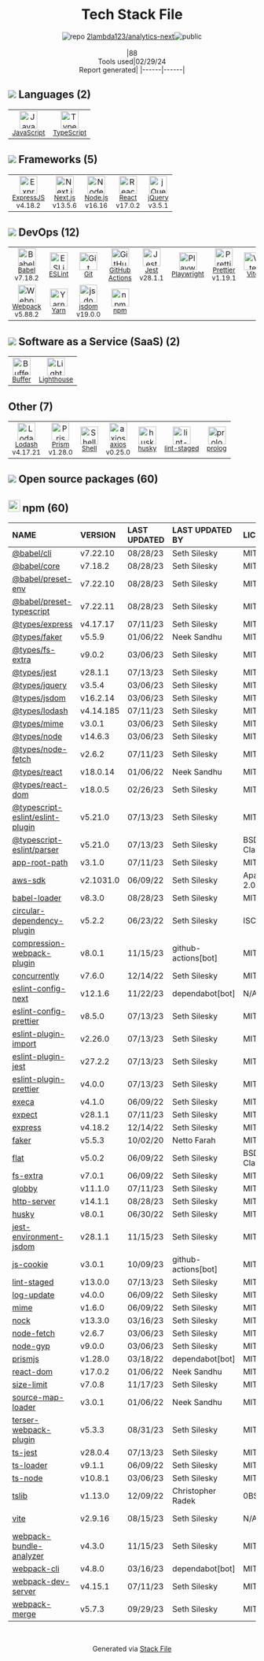 <!--
&lt;--- Readme.md Snippet without images Start ---&gt;
## Tech Stack
2lambda123/analytics-next is built on the following main stack:

- [JavaScript](https://developer.mozilla.org/en-US/docs/Web/JavaScript) – Languages
- [TypeScript](http://www.typescriptlang.org) – Languages
- [ExpressJS](http://expressjs.com/) – Microframeworks (Backend)
- [Next.js](https://nextjs.org/) – Frameworks (Full Stack)
- [Node.js](http://nodejs.org/) – Frameworks (Full Stack)
- [React](https://reactjs.org/) – Javascript UI Libraries
- [jQuery](http://jquery.com/) – Javascript UI Libraries
- [Babel](http://babeljs.io/) – JavaScript Compilers
- [ESLint](http://eslint.org/) – Code Review
- [GitHub Actions](https://github.com/features/actions) – Continuous Integration
- [Jest](http://facebook.github.io/jest/) – Javascript Testing Framework
- [Playwright](https://github.com/microsoft/playwright) – Browser Testing
- [Prettier](https://prettier.io/) – Code Review
- [Vite](https://vitejs.dev/) – JS Build Tools / JS Task Runners
- [Webpack](http://webpack.js.org) – JS Build Tools / JS Task Runners
- [Yarn](https://yarnpkg.com/) – Front End Package Manager
- [jsdom](https://github.com/jsdom/jsdom) – Headless Browsers
- [Buffer](https://bufferapp.com/) – Social Media Tools
- [Lighthouse](http://lighthouseapp.com) – Issue Tracking
- [Lodash](https://lodash.com) – Javascript Utilities & Libraries
- [Prism](https://prismjs.com/) – Javascript Utilities & Libraries
- [Shell](https://en.wikipedia.org/wiki/Shell_script) – Shells
- [axios](https://github.com/mzabriskie/axios) – Javascript Utilities & Libraries

Full tech stack [here](/techstack.md)

&lt;--- Readme.md Snippet without images End ---&gt;

&lt;--- Readme.md Snippet with images Start ---&gt;
## Tech Stack
2lambda123/analytics-next is built on the following main stack:

- <img width='25' height='25' src='https://img.stackshare.io/service/1209/javascript.jpeg' alt='JavaScript'/> [JavaScript](https://developer.mozilla.org/en-US/docs/Web/JavaScript) – Languages
- <img width='25' height='25' src='https://img.stackshare.io/service/1612/bynNY5dJ.jpg' alt='TypeScript'/> [TypeScript](http://www.typescriptlang.org) – Languages
- <img width='25' height='25' src='https://img.stackshare.io/service/1163/hashtag.png' alt='ExpressJS'/> [ExpressJS](http://expressjs.com/) – Microframeworks (Backend)
- <img width='25' height='25' src='https://img.stackshare.io/service/5936/nextjs.png' alt='Next.js'/> [Next.js](https://nextjs.org/) – Frameworks (Full Stack)
- <img width='25' height='25' src='https://img.stackshare.io/service/1011/n1JRsFeB_400x400.png' alt='Node.js'/> [Node.js](http://nodejs.org/) – Frameworks (Full Stack)
- <img width='25' height='25' src='https://img.stackshare.io/service/1020/OYIaJ1KK.png' alt='React'/> [React](https://reactjs.org/) – Javascript UI Libraries
- <img width='25' height='25' src='https://img.stackshare.io/service/1021/lxEKmMnB_400x400.jpg' alt='jQuery'/> [jQuery](http://jquery.com/) – Javascript UI Libraries
- <img width='25' height='25' src='https://img.stackshare.io/service/2739/-1wfGjNw.png' alt='Babel'/> [Babel](http://babeljs.io/) – JavaScript Compilers
- <img width='25' height='25' src='https://img.stackshare.io/service/3337/Q4L7Jncy.jpg' alt='ESLint'/> [ESLint](http://eslint.org/) – Code Review
- <img width='25' height='25' src='https://img.stackshare.io/service/11563/actions.png' alt='GitHub Actions'/> [GitHub Actions](https://github.com/features/actions) – Continuous Integration
- <img width='25' height='25' src='https://img.stackshare.io/service/830/jest.png' alt='Jest'/> [Jest](http://facebook.github.io/jest/) – Javascript Testing Framework
- <img width='25' height='25' src='https://img.stackshare.io/service/11955/default_48baa40615243f437bc3b182e62ddfe0290fca4b.png' alt='Playwright'/> [Playwright](https://github.com/microsoft/playwright) – Browser Testing
- <img width='25' height='25' src='https://img.stackshare.io/service/7035/default_66f265943abed56bcdbfca1c866a4261b1fbb063.jpg' alt='Prettier'/> [Prettier](https://prettier.io/) – Code Review
- <img width='25' height='25' src='https://img.stackshare.io/service/21547/default_1aeac791cde11ff66cc0b20dcc6144eeb185c905.png' alt='Vite'/> [Vite](https://vitejs.dev/) – JS Build Tools / JS Task Runners
- <img width='25' height='25' src='https://img.stackshare.io/service/1682/IMG_4636.PNG' alt='Webpack'/> [Webpack](http://webpack.js.org) – JS Build Tools / JS Task Runners
- <img width='25' height='25' src='https://img.stackshare.io/service/5848/44mC-kJ3.jpg' alt='Yarn'/> [Yarn](https://yarnpkg.com/) – Front End Package Manager
- <img width='25' height='25' src='https://img.stackshare.io/service/7054/preview.jpeg' alt='jsdom'/> [jsdom](https://github.com/jsdom/jsdom) – Headless Browsers
- <img width='25' height='25' src='https://img.stackshare.io/service/825/hnc3q-7x.jpg' alt='Buffer'/> [Buffer](https://bufferapp.com/) – Social Media Tools
- <img width='25' height='25' src='https://img.stackshare.io/service/183/lighthouse_fluid_icon.png' alt='Lighthouse'/> [Lighthouse](http://lighthouseapp.com) – Issue Tracking
- <img width='25' height='25' src='https://img.stackshare.io/service/2438/lodash.png' alt='Lodash'/> [Lodash](https://lodash.com) – Javascript Utilities & Libraries
- <img width='25' height='25' src='https://img.stackshare.io/service/10010/Screen_Shot_2012-07-31_at_21.57.03__400x400.png' alt='Prism'/> [Prism](https://prismjs.com/) – Javascript Utilities & Libraries
- <img width='25' height='25' src='https://img.stackshare.io/service/4631/default_c2062d40130562bdc836c13dbca02d318205a962.png' alt='Shell'/> [Shell](https://en.wikipedia.org/wiki/Shell_script) – Shells
- <img width='25' height='25' src='https://img.stackshare.io/no-img-open-source.png' alt='axios'/> [axios](https://github.com/mzabriskie/axios) – Javascript Utilities & Libraries

Full tech stack [here](/techstack.md)

&lt;--- Readme.md Snippet with images End ---&gt;
-->
<div align="center">

# Tech Stack File
![](https://img.stackshare.io/repo.svg "repo") [2lambda123/analytics-next](https://github.com/2lambda123/analytics-next)![](https://img.stackshare.io/public_badge.svg "public")
<br/><br/>
|88<br/>Tools used|02/29/24 <br/>Report generated|
|------|------|
</div>

## <img src='https://img.stackshare.io/languages.svg'/> Languages (2)
<table><tr>
  <td align='center'>
  <img width='36' height='36' src='https://img.stackshare.io/service/1209/javascript.jpeg' alt='JavaScript'>
  <br>
  <sub><a href="https://developer.mozilla.org/en-US/docs/Web/JavaScript">JavaScript</a></sub>
  <br>
  <sub></sub>
</td>

<td align='center'>
  <img width='36' height='36' src='https://img.stackshare.io/service/1612/bynNY5dJ.jpg' alt='TypeScript'>
  <br>
  <sub><a href="http://www.typescriptlang.org">TypeScript</a></sub>
  <br>
  <sub></sub>
</td>

</tr>
</table>

## <img src='https://img.stackshare.io/frameworks.svg'/> Frameworks (5)
<table><tr>
  <td align='center'>
  <img width='36' height='36' src='https://img.stackshare.io/service/1163/hashtag.png' alt='ExpressJS'>
  <br>
  <sub><a href="http://expressjs.com/">ExpressJS</a></sub>
  <br>
  <sub>v4.18.2</sub>
</td>

<td align='center'>
  <img width='36' height='36' src='https://img.stackshare.io/service/5936/nextjs.png' alt='Next.js'>
  <br>
  <sub><a href="https://nextjs.org/">Next.js</a></sub>
  <br>
  <sub>v13.5.6</sub>
</td>

<td align='center'>
  <img width='36' height='36' src='https://img.stackshare.io/service/1011/n1JRsFeB_400x400.png' alt='Node.js'>
  <br>
  <sub><a href="http://nodejs.org/">Node.js</a></sub>
  <br>
  <sub>v16.16</sub>
</td>

<td align='center'>
  <img width='36' height='36' src='https://img.stackshare.io/service/1020/OYIaJ1KK.png' alt='React'>
  <br>
  <sub><a href="https://reactjs.org/">React</a></sub>
  <br>
  <sub>v17.0.2</sub>
</td>

<td align='center'>
  <img width='36' height='36' src='https://img.stackshare.io/service/1021/lxEKmMnB_400x400.jpg' alt='jQuery'>
  <br>
  <sub><a href="http://jquery.com/">jQuery</a></sub>
  <br>
  <sub>v3.5.1</sub>
</td>

</tr>
</table>

## <img src='https://img.stackshare.io/devops.svg'/> DevOps (12)
<table><tr>
  <td align='center'>
  <img width='36' height='36' src='https://img.stackshare.io/service/2739/-1wfGjNw.png' alt='Babel'>
  <br>
  <sub><a href="http://babeljs.io/">Babel</a></sub>
  <br>
  <sub>v7.18.2</sub>
</td>

<td align='center'>
  <img width='36' height='36' src='https://img.stackshare.io/service/3337/Q4L7Jncy.jpg' alt='ESLint'>
  <br>
  <sub><a href="http://eslint.org/">ESLint</a></sub>
  <br>
  <sub></sub>
</td>

<td align='center'>
  <img width='36' height='36' src='https://img.stackshare.io/service/1046/git.png' alt='Git'>
  <br>
  <sub><a href="http://git-scm.com/">Git</a></sub>
  <br>
  <sub></sub>
</td>

<td align='center'>
  <img width='36' height='36' src='https://img.stackshare.io/service/11563/actions.png' alt='GitHub Actions'>
  <br>
  <sub><a href="https://github.com/features/actions">GitHub Actions</a></sub>
  <br>
  <sub></sub>
</td>

<td align='center'>
  <img width='36' height='36' src='https://img.stackshare.io/service/830/jest.png' alt='Jest'>
  <br>
  <sub><a href="http://facebook.github.io/jest/">Jest</a></sub>
  <br>
  <sub>v28.1.1</sub>
</td>

<td align='center'>
  <img width='36' height='36' src='https://img.stackshare.io/service/11955/default_48baa40615243f437bc3b182e62ddfe0290fca4b.png' alt='Playwright'>
  <br>
  <sub><a href="https://github.com/microsoft/playwright">Playwright</a></sub>
  <br>
  <sub></sub>
</td>

<td align='center'>
  <img width='36' height='36' src='https://img.stackshare.io/service/7035/default_66f265943abed56bcdbfca1c866a4261b1fbb063.jpg' alt='Prettier'>
  <br>
  <sub><a href="https://prettier.io/">Prettier</a></sub>
  <br>
  <sub>v1.19.1</sub>
</td>

<td align='center'>
  <img width='36' height='36' src='https://img.stackshare.io/service/21547/default_1aeac791cde11ff66cc0b20dcc6144eeb185c905.png' alt='Vite'>
  <br>
  <sub><a href="https://vitejs.dev/">Vite</a></sub>
  <br>
  <sub></sub>
</td>

</tr>
<tr>
  <td align='center'>
  <img width='36' height='36' src='https://img.stackshare.io/service/1682/IMG_4636.PNG' alt='Webpack'>
  <br>
  <sub><a href="http://webpack.js.org">Webpack</a></sub>
  <br>
  <sub>v5.88.2</sub>
</td>

<td align='center'>
  <img width='36' height='36' src='https://img.stackshare.io/service/5848/44mC-kJ3.jpg' alt='Yarn'>
  <br>
  <sub><a href="https://yarnpkg.com/">Yarn</a></sub>
  <br>
  <sub></sub>
</td>

<td align='center'>
  <img width='36' height='36' src='https://img.stackshare.io/service/7054/preview.jpeg' alt='jsdom'>
  <br>
  <sub><a href="https://github.com/jsdom/jsdom">jsdom</a></sub>
  <br>
  <sub>v19.0.0</sub>
</td>

<td align='center'>
  <img width='36' height='36' src='https://img.stackshare.io/service/1120/lejvzrnlpb308aftn31u.png' alt='npm'>
  <br>
  <sub><a href="https://www.npmjs.com/">npm</a></sub>
  <br>
  <sub></sub>
</td>

</tr>
</table>

## <img src='https://img.stackshare.io/saas.svg'/> Software as a Service (SaaS) (2)
<table><tr>
  <td align='center'>
  <img width='36' height='36' src='https://img.stackshare.io/service/825/hnc3q-7x.jpg' alt='Buffer'>
  <br>
  <sub><a href="https://bufferapp.com/">Buffer</a></sub>
  <br>
  <sub></sub>
</td>

<td align='center'>
  <img width='36' height='36' src='https://img.stackshare.io/service/183/lighthouse_fluid_icon.png' alt='Lighthouse'>
  <br>
  <sub><a href="http://lighthouseapp.com">Lighthouse</a></sub>
  <br>
  <sub></sub>
</td>

</tr>
</table>

## Other (7)
<table><tr>
  <td align='center'>
  <img width='36' height='36' src='https://img.stackshare.io/service/2438/lodash.png' alt='Lodash'>
  <br>
  <sub><a href="https://lodash.com">Lodash</a></sub>
  <br>
  <sub>v4.17.21</sub>
</td>

<td align='center'>
  <img width='36' height='36' src='https://img.stackshare.io/service/10010/Screen_Shot_2012-07-31_at_21.57.03__400x400.png' alt='Prism'>
  <br>
  <sub><a href="https://prismjs.com/">Prism</a></sub>
  <br>
  <sub>v1.28.0</sub>
</td>

<td align='center'>
  <img width='36' height='36' src='https://img.stackshare.io/service/4631/default_c2062d40130562bdc836c13dbca02d318205a962.png' alt='Shell'>
  <br>
  <sub><a href="https://en.wikipedia.org/wiki/Shell_script">Shell</a></sub>
  <br>
  <sub></sub>
</td>

<td align='center'>
  <img width='36' height='36' src='https://img.stackshare.io/no-img-open-source.png' alt='axios'>
  <br>
  <sub><a href="https://github.com/mzabriskie/axios">axios</a></sub>
  <br>
  <sub>v0.25.0</sub>
</td>

<td align='center'>
  <img width='36' height='36' src='https://img.stackshare.io/service/9527/5502029.jpeg' alt='husky'>
  <br>
  <sub><a href="https://github.com/typicode/husky">husky</a></sub>
  <br>
  <sub></sub>
</td>

<td align='center'>
  <img width='36' height='36' src='https://img.stackshare.io/service/10577/11071.jpeg' alt='lint-staged'>
  <br>
  <sub><a href="https://github.com/okonet/lint-staged">lint-staged</a></sub>
  <br>
  <sub></sub>
</td>

<td align='center'>
  <img width='36' height='36' src='https://img.stackshare.io/service/10124/no-img-open-source.png' alt='prolog'>
  <br>
  <sub><a href="http://www.swi-prolog.org/">prolog</a></sub>
  <br>
  <sub></sub>
</td>

</tr>
</table>


## <img src='https://img.stackshare.io/group.svg' /> Open source packages (60)</h2>

## <img width='24' height='24' src='https://img.stackshare.io/service/1120/lejvzrnlpb308aftn31u.png'/> npm (60)

|NAME|VERSION|LAST UPDATED|LAST UPDATED BY|LICENSE|VULNERABILITIES|
|:------|:------|:------|:------|:------|:------|
|[@babel/cli](https://www.npmjs.com/@babel/cli)|v7.22.10|08/28/23|Seth Silesky |MIT|N/A|
|[@babel/core](https://www.npmjs.com/@babel/core)|v7.18.2|08/28/23|Seth Silesky |MIT|N/A|
|[@babel/preset-env](https://www.npmjs.com/@babel/preset-env)|v7.22.10|08/28/23|Seth Silesky |MIT|N/A|
|[@babel/preset-typescript](https://www.npmjs.com/@babel/preset-typescript)|v7.22.11|08/28/23|Seth Silesky |MIT|N/A|
|[@types/express](https://www.npmjs.com/@types/express)|v4.17.17|07/11/23|Seth Silesky |MIT|N/A|
|[@types/faker](https://www.npmjs.com/@types/faker)|v5.5.9|01/06/22|Neek Sandhu |MIT|N/A|
|[@types/fs-extra](https://www.npmjs.com/@types/fs-extra)|v9.0.2|03/06/23|Seth Silesky |MIT|N/A|
|[@types/jest](https://www.npmjs.com/@types/jest)|v28.1.1|07/13/23|Seth Silesky |MIT|N/A|
|[@types/jquery](https://www.npmjs.com/@types/jquery)|v3.5.4|03/06/23|Seth Silesky |MIT|N/A|
|[@types/jsdom](https://www.npmjs.com/@types/jsdom)|v16.2.14|03/06/23|Seth Silesky |MIT|N/A|
|[@types/lodash](https://www.npmjs.com/@types/lodash)|v4.14.185|07/11/23|Seth Silesky |MIT|N/A|
|[@types/mime](https://www.npmjs.com/@types/mime)|v3.0.1|03/06/23|Seth Silesky |MIT|N/A|
|[@types/node](https://www.npmjs.com/@types/node)|v14.6.3|03/06/23|Seth Silesky |MIT|N/A|
|[@types/node-fetch](https://www.npmjs.com/@types/node-fetch)|v2.6.2|07/11/23|Seth Silesky |MIT|N/A|
|[@types/react](https://www.npmjs.com/@types/react)|v18.0.14|01/06/22|Neek Sandhu |MIT|N/A|
|[@types/react-dom](https://www.npmjs.com/@types/react-dom)|v18.0.5|02/26/23|Seth Silesky |MIT|N/A|
|[@typescript-eslint/eslint-plugin](https://www.npmjs.com/@typescript-eslint/eslint-plugin)|v5.21.0|07/13/23|Seth Silesky |MIT|N/A|
|[@typescript-eslint/parser](https://www.npmjs.com/@typescript-eslint/parser)|v5.21.0|07/13/23|Seth Silesky |BSD-2-Clause|N/A|
|[app-root-path](https://www.npmjs.com/app-root-path)|v3.1.0|07/11/23|Seth Silesky |MIT|N/A|
|[aws-sdk](https://www.npmjs.com/aws-sdk)|v2.1031.0|06/09/22|Seth Silesky |Apache-2.0|N/A|
|[babel-loader](https://www.npmjs.com/babel-loader)|v8.3.0|08/28/23|Seth Silesky |MIT|N/A|
|[circular-dependency-plugin](https://www.npmjs.com/circular-dependency-plugin)|v5.2.2|06/23/22|Seth Silesky |ISC|N/A|
|[compression-webpack-plugin](https://www.npmjs.com/compression-webpack-plugin)|v8.0.1|11/15/23|github-actions[bot] |MIT|N/A|
|[concurrently](https://www.npmjs.com/concurrently)|v7.6.0|12/14/22|Seth Silesky |MIT|N/A|
|[eslint-config-next](https://www.npmjs.com/eslint-config-next)|v12.1.6|11/22/23|dependabot[bot] |N/A|N/A|
|[eslint-config-prettier](https://www.npmjs.com/eslint-config-prettier)|v8.5.0|07/13/23|Seth Silesky |MIT|N/A|
|[eslint-plugin-import](https://www.npmjs.com/eslint-plugin-import)|v2.26.0|07/13/23|Seth Silesky |MIT|N/A|
|[eslint-plugin-jest](https://www.npmjs.com/eslint-plugin-jest)|v27.2.2|07/13/23|Seth Silesky |MIT|N/A|
|[eslint-plugin-prettier](https://www.npmjs.com/eslint-plugin-prettier)|v4.0.0|07/13/23|Seth Silesky |MIT|N/A|
|[execa](https://www.npmjs.com/execa)|v4.1.0|06/09/22|Seth Silesky |MIT|N/A|
|[expect](https://www.npmjs.com/expect)|v28.1.1|07/11/23|Seth Silesky |MIT|N/A|
|[express](https://www.npmjs.com/express)|v4.18.2|12/14/22|Seth Silesky |MIT|N/A|
|[faker](https://www.npmjs.com/faker)|v5.5.3|10/02/20|Netto Farah |MIT|N/A|
|[flat](https://www.npmjs.com/flat)|v5.0.2|06/09/22|Seth Silesky |BSD-3-Clause|N/A|
|[fs-extra](https://www.npmjs.com/fs-extra)|v7.0.1|06/09/22|Seth Silesky |MIT|N/A|
|[globby](https://www.npmjs.com/globby)|v11.1.0|07/11/23|Seth Silesky |MIT|N/A|
|[http-server](https://www.npmjs.com/http-server)|v14.1.1|08/28/23|Seth Silesky |MIT|N/A|
|[husky](https://www.npmjs.com/husky)|v8.0.1|06/30/22|Seth Silesky |MIT|N/A|
|[jest-environment-jsdom](https://www.npmjs.com/jest-environment-jsdom)|v28.1.1|11/15/23|Seth Silesky |MIT|N/A|
|[js-cookie](https://www.npmjs.com/js-cookie)|v3.0.1|10/09/23|github-actions[bot] |MIT|N/A|
|[lint-staged](https://www.npmjs.com/lint-staged)|v13.0.0|07/13/23|Seth Silesky |MIT|N/A|
|[log-update](https://www.npmjs.com/log-update)|v4.0.0|06/09/22|Seth Silesky |MIT|N/A|
|[mime](https://www.npmjs.com/mime)|v1.6.0|06/09/22|Seth Silesky |MIT|N/A|
|[nock](https://www.npmjs.com/nock)|v13.3.0|03/16/23|Seth Silesky |MIT|N/A|
|[node-fetch](https://www.npmjs.com/node-fetch)|v2.6.7|03/06/23|Seth Silesky |MIT|N/A|
|[node-gyp](https://www.npmjs.com/node-gyp)|v9.0.0|03/06/23|Seth Silesky |MIT|N/A|
|[prismjs](https://www.npmjs.com/prismjs)|v1.28.0|03/18/22|dependabot[bot] |MIT|N/A|
|[react-dom](https://www.npmjs.com/react-dom)|v17.0.2|01/06/22|Neek Sandhu |MIT|N/A|
|[size-limit](https://www.npmjs.com/size-limit)|v7.0.8|11/17/23|Seth Silesky |MIT|N/A|
|[source-map-loader](https://www.npmjs.com/source-map-loader)|v3.0.1|01/06/22|Neek Sandhu |MIT|N/A|
|[terser-webpack-plugin](https://www.npmjs.com/terser-webpack-plugin)|v5.3.3|08/31/23|Seth Silesky |MIT|N/A|
|[ts-jest](https://www.npmjs.com/ts-jest)|v28.0.4|07/13/23|Seth Silesky |MIT|N/A|
|[ts-loader](https://www.npmjs.com/ts-loader)|v9.1.1|06/09/22|Seth Silesky |MIT|N/A|
|[ts-node](https://www.npmjs.com/ts-node)|v10.8.1|03/06/23|Seth Silesky |MIT|N/A|
|[tslib](https://www.npmjs.com/tslib)|v1.13.0|12/09/22|Christopher Radek |0BSD|N/A|
|[vite](https://www.npmjs.com/vite)|v2.9.16|08/15/23|Seth Silesky |N/A|[CVE-2024-23331](https://github.com/advisories/GHSA-c24v-8rfc-w8vw) (High)|
|[webpack-bundle-analyzer](https://www.npmjs.com/webpack-bundle-analyzer)|v4.3.0|11/15/23|Seth Silesky |MIT|N/A|
|[webpack-cli](https://www.npmjs.com/webpack-cli)|v4.8.0|03/16/23|dependabot[bot] |MIT|N/A|
|[webpack-dev-server](https://www.npmjs.com/webpack-dev-server)|v4.15.1|07/11/23|Seth Silesky |MIT|N/A|
|[webpack-merge](https://www.npmjs.com/webpack-merge)|v5.7.3|09/29/23|Seth Silesky |MIT|N/A|

<br/>
<div align='center'>

Generated via [Stack File](https://github.com/marketplace/stack-file)

